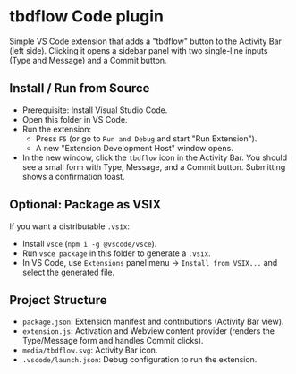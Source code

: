 # tbdflow Code plugin

Simple VS Code extension that adds a "tbdflow" button to the Activity Bar (left side). Clicking it opens a sidebar panel with two single-line inputs (Type and Message) and a Commit button.

## Install / Run from Source

- Prerequisite: Install Visual Studio Code.
- Open this folder in VS Code.
- Run the extension:
  - Press `F5` (or go to `Run and Debug` and start "Run Extension").
  - A new "Extension Development Host" window opens.
- In the new window, click the `tbdflow` icon in the Activity Bar. You should see a small form with Type, Message, and a Commit button. Submitting shows a confirmation toast.

## Optional: Package as VSIX

If you want a distributable `.vsix`:

- Install `vsce` (`npm i -g @vscode/vsce`).
- Run `vsce package` in this folder to generate a `.vsix`.
- In VS Code, use `Extensions` panel menu → `Install from VSIX...` and select the generated file.

## Project Structure

- `package.json`: Extension manifest and contributions (Activity Bar view).
- `extension.js`: Activation and Webview content provider (renders the Type/Message form and handles Commit clicks).
- `media/tbdflow.svg`: Activity Bar icon.
- `.vscode/launch.json`: Debug configuration to run the extension.
